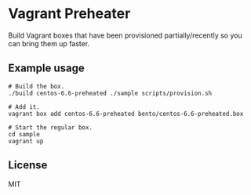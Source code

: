 # Vagrant Preheater

Build Vagrant boxes that have been provisioned partially/recently so you can
bring them up faster.

## Example usage

    # Build the box.
    ./build centos-6.6-preheated ./sample scripts/provision.sh

    # Add it.
    vagrant box add centos-6.6-preheated bento/centos-6.6-preheated.box

    # Start the regular box.
    cd sample
    vagrant up

## License

MIT
